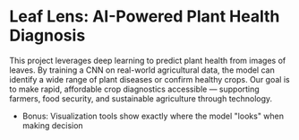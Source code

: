 # Leaf Lens: AI-Powered Plant Health Diagnosis
This project leverages deep learning to predict plant health from images of leaves. By training a CNN on real-world agricultural data, the model can identify a wide range of plant diseases or confirm healthy crops. Our goal is to make rapid, affordable crop diagnostics accessible — supporting farmers, food security, and sustainable agriculture through technology.
- Bonus: Visualization tools show exactly where the model "looks" when making decision
